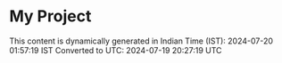 # My Project

This content is dynamically generated in Indian Time (IST): 2024-07-20 01:57:19 IST
Converted to UTC: 2024-07-19 20:27:19 UTC
